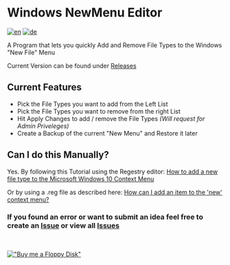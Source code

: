 # Windows NewMenu Editor

[![en](https://img.shields.io/badge/lang-en-red.svg)](https://github.com/Der-Floh/Windows-NewMenu-Editor/blob/master/README.md)
[![de](https://img.shields.io/badge/lang-de-green.svg)](https://github.com/Der-Floh/Windows-NewMenu-Editor/blob/master/README.de.md)

A Program that lets you quickly Add and Remove File Types to the Windows "New File" Menu

Current Version can be found under [Releases](https://github.com/Der-Floh/Windows-NewMenu-Editor/releases)

## Current Features
- Pick the File Types you want to add from the Left List
- Pick the File Types you want to remove from the right List
- Hit Apply Changes to add / remove the File Types _(Will request for Admin Priveleges)_
- Create a Backup of the current "New Menu" and Restore it later

## Can I do this Manually?
Yes. By following this Tutorial using the Regestry editor: [How to add a new file type to the Microsoft Windows 10 Context Menu](https://www.techrepublic.com/article/how-to-add-a-new-file-type-to-the-microsoft-windows-10-context-menu/)

Or by using a .reg file as described here: [How can I add an item to the 'new' context menu?](https://superuser.com/a/34706/1843052)

### If you found an error or want to submit an idea feel free to create an [Issue](https://github.com/Der-Floh/Windows-NewMenu-Editor/issues/new) or view all [Issues](https://github.com/Der-Floh/Windows-NewMenu-Editor/issues)

<br/>

[!["Buy me a Floppy Disk"](https://www.buymeacoffee.com/assets/img/custom_images/orange_img.png)](https://www.buymeacoffee.com/der_floh)
